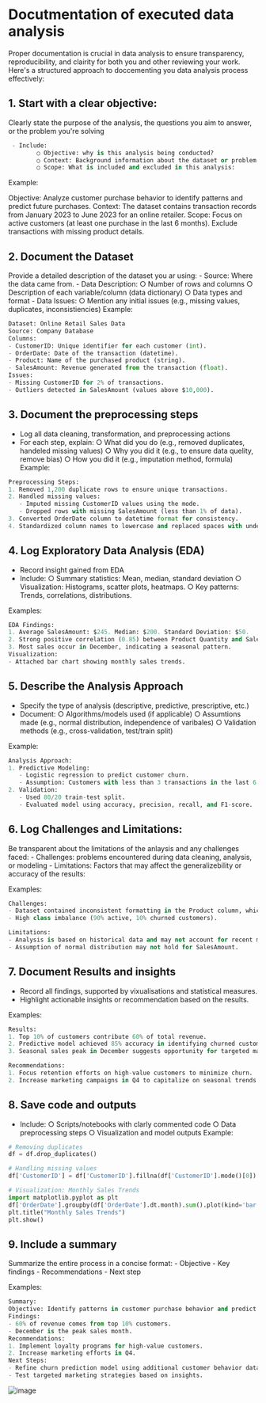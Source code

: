 # Docutmentation of executed data analysis

Proper documentation is crucial in data analysis  to ensure transparency, reproducibility, and clairity for both you and other reviewing your work. Here's a structured approach to doccementing you data analysis process effectively: 


## 1. Start with a clear objective: 

Clearly state the purpose of the analysis, the questions you aim to answer, or the problem you're solving

````python
 - Include: 
		○ Objective: why is this analysis being conducted? 
		○ Context: Background information about the dataset or problem 
		○ Scope: What is included and excluded in this analysis:
````

Example: 

Objective: Analyze customer purchase behavior to identify patterns and predict future purchases.
Context: The dataset contains transaction records from January 2023 to June 2023 for an online retailer.
Scope: Focus on active customers (at least one purchase in the last 6 months). Exclude transactions with missing product details.


## 2. Document the Dataset 
Provide a detailed description of the dataset you ar using: 
	- Source: Where the data came from. 
	- Data Description: 
		○ Number of rows and columns 
		○ Description of each variable/column (data dictionary) 
		○ Data types and format 
	- Data Issues: 
		○ Mention any initial issues (e.g., missing values, duplicates, inconsistiencies) 
Example: 
````python
Dataset: Online Retail Sales Data
Source: Company Database
Columns:
- CustomerID: Unique identifier for each customer (int).
- OrderDate: Date of the transaction (datetime).
- Product: Name of the purchased product (string).
- SalesAmount: Revenue generated from the transaction (float).
Issues:
- Missing CustomerID for 2% of transactions.
- Outliers detected in SalesAmount (values above $10,000).
````

## 3. Document the preprocessing steps

- Log all data cleaning, transformation, and preprocessing actions
- For each step, explain: 
	○ What did you do (e.g., removed duplicates, handeled missing values) 
	○ Why you did it (e.g., to ensure data quelity, remove bias) 
	○ How you did it (e.g., imputation method, formula) 
Example: 
```python
Preprocessing Steps:
1. Removed 1,200 duplicate rows to ensure unique transactions.
2. Handled missing values:
   - Imputed missing CustomerID values using the mode.
   - Dropped rows with missing SalesAmount (less than 1% of data).
3. Converted OrderDate column to datetime format for consistency.
4. Standardized column names to lowercase and replaced spaces with underscores.
````

## 4. Log Exploratory Data Analysis (EDA) 

- Record insight gained from EDA 
- Include: 
	○ Summary statistics: Mean, median, standard deviation 
	○ Visualization: Histograms, scatter plots, heatmaps.
	○ Key patterns: Trends, correlations, distributions. 

Examples: 
````python
EDA Findings:
1. Average SalesAmount: $245. Median: $200. Standard Deviation: $50.
2. Strong positive correlation (0.85) between Product Quantity and SalesAmount.
3. Most sales occur in December, indicating a seasonal pattern.
Visualization:
- Attached bar chart showing monthly sales trends.
````

## 5. Describe the Analysis Approach
- Specify the type of analysis (descriptive, predictive, prescriptive, etc.) 
- Document: 
		○ Algorithms/models used (if applicable) 
		○ Assumtions made (e.g., normal distribution, independence of varibales) 
		○ Validation methods (e.g., cross-validation, test/train split) 

Example: 
````python
Analysis Approach:
1. Predictive Modeling:
   - Logistic regression to predict customer churn.
   - Assumption: Customers with less than 3 transactions in the last 6 months are likely to churn.
2. Validation:
   - Used 80/20 train-test split.
   - Evaluated model using accuracy, precision, recall, and F1-score.
````
	
## 6. Log Challenges and Limitations: 
Be transparent about the limitations of the anlaysis and any challenges faced: 
	- Challenges: problems encountered during data cleaning, analysis, or modeling 
	- Limitations: Factors that may affect the generalizebility or accuracy of the results: 

Examples: 
````python
Challenges:
- Dataset contained inconsistent formatting in the Product column, which required manual standardization.
- High class imbalance (90% active, 10% churned customers).

Limitations:
- Analysis is based on historical data and may not account for recent market changes.
- Assumption of normal distribution may not hold for SalesAmount.
````

## 7. Document Results and insights 
- Record all findings, supported by vixualisations and statistical measures. 
- Highlight actionable insights or recommendation based on the results. 

Examples: 
````python
Results:
1. Top 10% of customers contribute 60% of total revenue.
2. Predictive model achieved 85% accuracy in identifying churned customers.
3. Seasonal sales peak in December suggests opportunity for targeted marketing.

Recommendations:
1. Focus retention efforts on high-value customers to minimize churn.
2. Increase marketing campaigns in Q4 to capitalize on seasonal trends.
````

## 8. Save code and outputs 
- Include: 
		○ Scripts/notebooks with clarly commented code 
		○ Data preprocessing steps 
		○ Visualization and model outputs 
Example:
````python
# Removing duplicates
df = df.drop_duplicates()

# Handling missing values
df['CustomerID'] = df['CustomerID'].fillna(df['CustomerID'].mode()[0])

# Visualization: Monthly Sales Trends
import matplotlib.pyplot as plt
df['OrderDate'].groupby(df['OrderDate'].dt.month).sum().plot(kind='bar')
plt.title("Monthly Sales Trends")
plt.show()
````


## 9. Include a summary 
Summarize the entire process in a concise format: 
	- Objective 
	- Key findings 
	- Recommendations 
	- Next step

Examples: 
````python
Summary:
Objective: Identify patterns in customer purchase behavior and predict churn.
Findings:
- 60% of revenue comes from top 10% customers.
- December is the peak sales month.
Recommendations:
1. Implement loyalty programs for high-value customers.
2. Increase marketing efforts in Q4.
Next Steps:
- Refine churn prediction model using additional customer behavior data.
- Test targeted marketing strategies based on insights.
````

![image](https://github.com/user-attachments/assets/e89a1870-9fda-4e96-ab22-13a07a17f60f)
